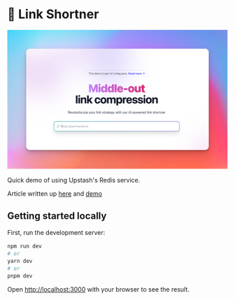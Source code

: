 # 🔗 Link Shortner

![Alt text](github/headline.png?raw=true "Headline")

Quick demo of using Upstash's Redis service.

Article written up [here](https://roo.app/articles/link-shortner) and [demo](https://link.roo.app)

## Getting started locally

First, run the development server:

```bash
npm run dev
# or
yarn dev
# or
pnpm dev
```

Open [http://localhost:3000](http://localhost:3000) with your browser to see the result.
